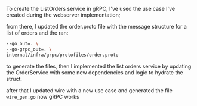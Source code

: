 
To create the ListOrders service in gRPC, I've used the use case I've created during the webserver implementation;

from there, I updated the order.proto file with the message structure for a list of orders and the ran:

```bash
--go_out=. \
--go-grpc_out=. \
internal/infra/grpc/protofiles/order.proto
```

to generate the files, then I implemented the list orders service by updating the OrderService with some new dependencies and logic to hydrate the struct.

after that I updated wire with a new use case and generated the file `wire_gen.go` now gRPC works